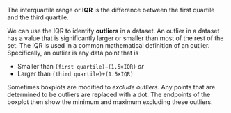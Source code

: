 The interquartile range or **IQR** is the difference between the first quartile and the third quartile.

We can use the IQR to identify **outliers** in a dataset. An outlier in a dataset has a value that is significantly larger or smaller than most of the rest of the set.
The IQR is used in a common mathematical definition of an outlier. Specifically, an outlier is any data point that is

* Smaller than `(first quartile)−(1.5×IQR)` _or_
* Larger than `(third quartile)+(1.5×IQR)`

Sometimes boxplots are modified to _exclude outliers_. Any points that are determined to be outliers are replaced with a dot. The endpoints of the boxplot then show the minimum and maximum excluding these outliers.

